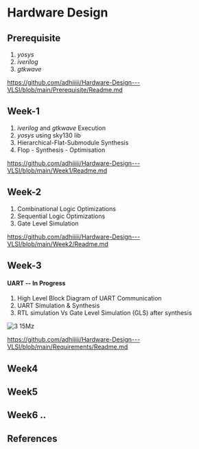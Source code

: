 # Hardware Design
## Prerequisite 
   1) _yosys_
   2) _iverilog_
   3) _gtkwave_

https://github.com/adhiiiii/Hardware-Design---VLSI/blob/main/Prerequisite/Readme.md
## Week-1 
  1) _iverilog_ and _gtkwave_ Execution
  2) _yosys_ using sky130 lib
  3) Hierarchical-Flat-Submodule Synthesis
  4) Flop - Synthesis - Optimisation 
     
https://github.com/adhiiiii/Hardware-Design---VLSI/blob/main/Week1/Readme.md
## Week-2 

1) Combinational Logic Optimizations
2) Sequential Logic Optimizations
3) Gate Level Simulation  

https://github.com/adhiiiii/Hardware-Design---VLSI/blob/main/Week2/Readme.md

## Week-3

 
  #### UART -- In Progress 

1) High Level Block Diagram of UART Communication
2) UART Simulation & Synthesis
3) RTL simulation Vs Gate Level Simulation (GLS) after synthesis
  
  ![3 15Mz](https://github.com/adhiiiii/Hardware-Design---VLSI/assets/47310995/8c77c8e6-a51f-4a68-9841-d197eb943a5e)

https://github.com/adhiiiii/Hardware-Design---VLSI/blob/main/Requirements/Readme.md

## Week4
## Week5
## Week6 ..

## References
